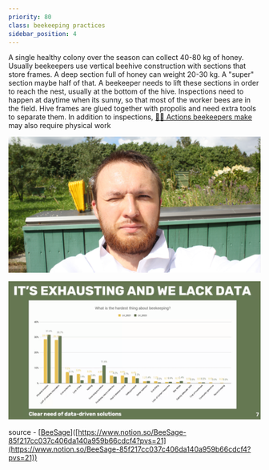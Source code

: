 ```yaml
---
priority: 80
class: beekeeping practices
sidebar_position: 4
---
```

A single healthy colony over the season can collect 40-80 kg of honey.
Usually beekeepers use vertical beehive construction with sections that store frames.
A deep section full of honey can weight 20-30 kg. A "super" section maybe half of that.
A beekeeper needs to lift these sections in order to reach the nest, usually at the bottom of the hive.
Inspections need to happen at daytime when its sunny, so that most of the worker bees are in the field.
Hive frames are glued together with propolis and need extra tools to separate them.
In addition to inspections, [🧑‍🚀 Actions beekeepers make](../products/🧑‍🚀%20Actions%20beekeepers%20make.md) may also require physical work

![](../img/artjom-exhausted.png)

![](../img/Screenshot%202024-06-14%20at%2017.25.01.png)

source - [[BeeSage](https://beesage.co/)]([https://www.notion.so/BeeSage-85f217cc037c406da140a959b66cdcf4?pvs=21](https://www.notion.so/BeeSage-85f217cc037c406da140a959b66cdcf4?pvs=21))